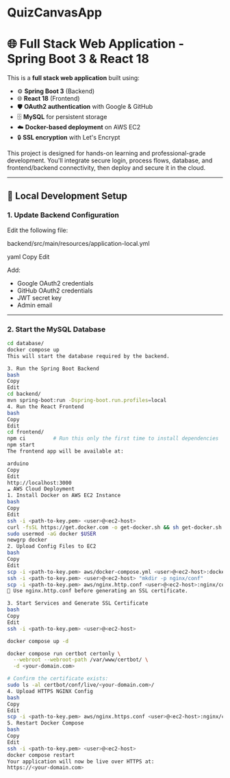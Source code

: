 # QuizCanvasApp

# 🌐 Full Stack Web Application - Spring Boot 3 & React 18

This is a **full stack web application** built using:

- ⚙️ **Spring Boot 3** (Backend)
- 🌐 **React 18** (Frontend)
- 🛡️ **OAuth2 authentication** with Google & GitHub
- 🗄️ **MySQL** for persistent storage
- ☁️ **Docker-based deployment** on AWS EC2
- 🔒 **SSL encryption** with Let's Encrypt

This project is designed for hands-on learning and professional-grade development. You'll integrate secure login, process flows, database, and frontend/backend connectivity, then deploy and secure it in the cloud.

---

## 🚀 Local Development Setup

### 1. Update Backend Configuration

Edit the following file:

backend/src/main/resources/application-local.yml

yaml
Copy
Edit

Add:

- Google OAuth2 credentials  
- GitHub OAuth2 credentials  
- JWT secret key  
- Admin email  

---

### 2. Start the MySQL Database

```bash
cd database/
docker compose up
This will start the database required by the backend.

3. Run the Spring Boot Backend
bash
Copy
Edit
cd backend/
mvn spring-boot:run -Dspring-boot.run.profiles=local
4. Run the React Frontend
bash
Copy
Edit
cd frontend/
npm ci         # Run this only the first time to install dependencies
npm start
The frontend app will be available at:

arduino
Copy
Edit
http://localhost:3000
☁️ AWS Cloud Deployment
1. Install Docker on AWS EC2 Instance
bash
Copy
Edit
ssh -i <path-to-key.pem> <user>@<ec2-host>
curl -fsSL https://get.docker.com -o get-docker.sh && sh get-docker.sh
sudo usermod -aG docker $USER
newgrp docker
2. Upload Config Files to EC2
bash
Copy
Edit
scp -i <path-to-key.pem> aws/docker-compose.yml <user>@<ec2-host>:docker-compose.yml
ssh -i <path-to-key.pem> <user>@<ec2-host> "mkdir -p nginx/conf"
scp -i <path-to-key.pem> aws/nginx.http.conf <user>@<ec2-host>:nginx/conf/nginx.http.conf
📌 Use nginx.http.conf before generating an SSL certificate.

3. Start Services and Generate SSL Certificate
bash
Copy
Edit
ssh -i <path-to-key.pem> <user>@<ec2-host>

docker compose up -d

docker compose run certbot certonly \
  --webroot --webroot-path /var/www/certbot/ \
  -d <your-domain.com>

# Confirm the certificate exists:
sudo ls -al certbot/conf/live/<your-domain.com>/
4. Upload HTTPS NGINX Config
bash
Copy
Edit
scp -i <path-to-key.pem> aws/nginx.https.conf <user>@<ec2-host>:nginx/conf/nginx.https.conf
5. Restart Docker Compose
bash
Copy
Edit
ssh -i <path-to-key.pem> <user>@<ec2-host>
docker compose restart
Your application will now be live over HTTPS at:
https://<your-domain.com>

